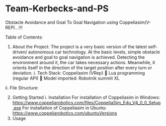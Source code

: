 # Team-Kerbecks-and-PS
Obstacle Avoidance and Goal To Goal Navigation using Coppeliasim(V-REP)...!!!

Table of Contents:
1. About the Project:
   The project is a very basic version of the latest self-driven/ autonomous car technology. At the basic levels, simple obstacle avoidance and goal to goal navigation is   achieved. Detecting the environment around it, the car takes necessary actions. Meanwhile, it orients itself in the direction of the target position after every turn or deviation.
  i. Tech Stack:
   	Coppeliasim (VRep)
	Lua programming (regular API)
	Model imported: Robotnik summit XL

 ii. File Structure:
 
2. Getting Started
  i.  Installation
    For installation of Coppeliasim in Windows:  
    https://www.coppeliarobotics.com/files/CoppeliaSim_Edu_V4_0_0_Setup.exe
    For installation of Coppeliasim in Ubuntu:
    https://www.coppeliarobotics.com/ubuntuVersions
3.  Usage
